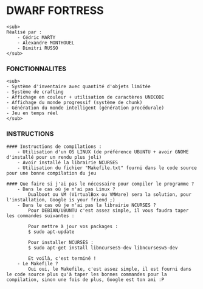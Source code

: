 # **DWARF FORTRESS**
    <sub>
    Réalisé par :
        - Cédric MARTY
        - Alexandre MONTHOUEL
        - Dimitri RUSSO
    </sub>

### FONCTIONNALITES
    <sub>
    - Système d'inventaire avec quantité d'objets limitée
    - Système de crafting
    - Affichage en couleur + utilisation de caractères UNICODE
    - Affichage du monde progressif (système de chunk)
    - Génération du monde intelligent (génération procédurale)
    - Jeu en temps réel
    </sub>

### INSTRUCTIONS
    #### Instructions de compilations :
        - Utilisation d'un OS LINUX (de préférence UBUNTU + avoir GNOME d'installé pour un rendu plus joli)
        - Avoir installé la librairie NCURSES
        - Utilisation du fichier "Makefile.txt" fourni dans le code source pour une bonne compilation du jeu

    #### Que faire si j'ai pas le nécessaire pour compiler le programme ?
        - Dans le cas où je n'ai pas Linux ?
            Dualboot ou VM (VirtualBox ou VMWare) sera la solution, pour l'installation, Google is your friend ;)
        - Dans le cas où je n'ai pas la librairie NCURSES ?
            Pour DEBIAN/UBUNTU c'est assez simple, il vous faudra taper les commandes suivantes :
            
            Pour mettre à jour vos packages :
            $ sudo apt-update

            Pour installer NCURSES :
            $ sudo apt-get install libncurses5-dev libncursesw5-dev

            Et voilà, c'est terminé !
        - Le Makefile ?
            Oui oui, le Makefile, c'est assez simple, il est fourni dans le code source plus qu'à taper les bonnes commandes pour la compilation, sinon une fois de plus, Google est ton ami :P



    

